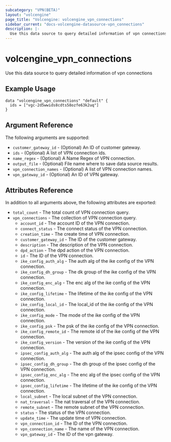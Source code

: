 ```yaml
---
subcategory: "VPN(BETA)"
layout: "volcengine"
page_title: "Volcengine: volcengine_vpn_connections"
sidebar_current: "docs-volcengine-datasource-vpn_connections"
description: |-
  Use this data source to query detailed information of vpn connections
---
```

# volcengine_vpn_connections
Use this data source to query detailed information of vpn connections
## Example Usage
```hcl
data "volcengine_vpn_connections" "default" {
  ids = ["vgc-2d5wwids8cdts58ozfe63k2uq"]
}
```
## Argument Reference
The following arguments are supported:
* `customer_gateway_id` - (Optional) An ID of customer gateway.
* `ids` - (Optional) A list of VPN connection ids.
* `name_regex` - (Optional) A Name Regex of VPN connection.
* `output_file` - (Optional) File name where to save data source results.
* `vpn_connection_names` - (Optional) A list of VPN connection names.
* `vpn_gateway_id` - (Optional) An ID of VPN gateway.

## Attributes Reference
In addition to all arguments above, the following attributes are exported:
* `total_count` - The total count of VPN connection query.
* `vpn_connections` - The collection of VPN connection query.
    * `account_id` - The account ID of the VPN connection.
    * `connect_status` - The connect status of the VPN connection.
    * `creation_time` - The create time of VPN connection.
    * `customer_gateway_id` - The ID of the customer gateway.
    * `description` - The description of the VPN connection.
    * `dpd_action` - The dpd action of the VPN connection.
    * `id` - The ID of the VPN connection.
    * `ike_config_auth_alg` - The auth alg of the ike config of the VPN connection.
    * `ike_config_dh_group` - The dk group of the ike config of the VPN connection.
    * `ike_config_enc_alg` - The enc alg of the ike config of the VPN connection.
    * `ike_config_lifetime` - The lifetime of the ike config of the VPN connection.
    * `ike_config_local_id` - The local_id of the ike config of the VPN connection.
    * `ike_config_mode` - The mode of the ike config of the VPN connection.
    * `ike_config_psk` - The psk of the ike config of the VPN connection.
    * `ike_config_remote_id` - The remote id of the ike config of the VPN connection.
    * `ike_config_version` - The version of the ike config of the VPN connection.
    * `ipsec_config_auth_alg` - The auth alg of the ipsec config of the VPN connection.
    * `ipsec_config_dh_group` - The dh group of the ipsec config of the VPN connection.
    * `ipsec_config_enc_alg` - The enc alg of the ipsec config of the VPN connection.
    * `ipsec_config_lifetime` - The lifetime of the ike config of the VPN connection.
    * `local_subnet` - The local subnet of the VPN connection.
    * `nat_traversal` - The nat traversal of the VPN connection.
    * `remote_subnet` - The remote subnet of the VPN connection.
    * `status` - The status of the VPN connection.
    * `update_time` - The update time of VPN connection.
    * `vpn_connection_id` - The ID of the VPN connection.
    * `vpn_connection_name` - The name of the VPN connection.
    * `vpn_gateway_id` - The ID of the vpn gateway.


